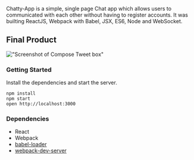 Chatty-App is a simple, single page Chat app which allows users to communicated with each other without having to register accounts. It was builting ReactJS, Webpack with Babel, JSX, ES6, Node and WebSocket.

## Final Product

!["Screenshot of Compose Tweet box"]()

### Getting Started
Install the dependencies and start the server.

```
npm install
npm start
open http://localhost:3000
```

### Dependencies

* React
* Webpack
* [babel-loader](https://github.com/babel/babel-loader)
* [webpack-dev-server](https://github.com/webpack/webpack-dev-server)
